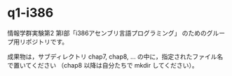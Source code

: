 # q1-i386

情報学群実験第2 第I部「i386アセンブリ言語プログラミング」
のためのグループ用リポジトリです。

成果物は，サブディレクトリ chap7, chap8, ... の中に，指定されたファイル名で置いてください
（chap8 以降は自分たちで mkdir してください）。
